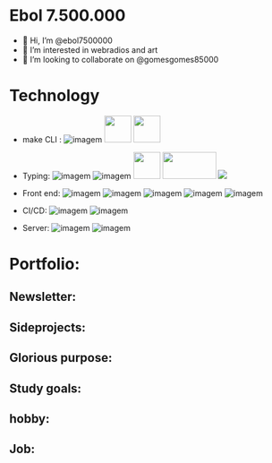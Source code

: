 #  Ebol 7.500.000
- 👋 Hi, I’m @ebol7500000
- 👀 I’m interested in webradios and art  
- 💞️ I’m looking to collaborate on @gomesgomes85000

# Technology

- make CLI :
![imagem](https://img.icons8.com/color/48/000000/c-programming.png) <img src="https://apexensino.com.br/wp-content/uploads/2017/04/tela-15.png" width="48px" height="48px"/> <img src="https://upload.wikimedia.org/wikipedia/commons/thumb/a/a0/Geany_logo.svg/256px-Geany_logo.svg.png" width="48px" height="48px"/> 


- Typing:
![imagem](https://img.icons8.com/color/48/000000/visual-studio-code-2019.png)
![imagem](https://img.icons8.com/fluency/48/000000/sublime-text.png)  <img src="https://symbols.getvecta.com/stencil_81/52_gitpod-icon.20f12c5be8.svg" width="48px" height="48px"/> <img src="https://2.bp.blogspot.com/-FWNntDBxgNw/WoMhI0PuQXI/AAAAAAAACgI/r61AZmBrxFgadCQwypw5_LZmt2zi1uPJACLcBGAs/s1600/APRENDA%2BA%2BPROGRAMAR%2BEM%2BPASCAL%2BCOM%2BO%2BPASCALZIM.jpg" width="96px" height="48px"/> <img src="https://img.icons8.com/ios-glyphs/48/000000/github.png"/>

- Front end:
![imagem](https://img.icons8.com/color/48/000000/html-5--v1.png)
![imagem](https://img.icons8.com/color/48/000000/css3.png)
![imagem](https://img.icons8.com/color/48/000000/javascript.png)
![imagem](https://img.icons8.com/office/40/000000/react.png)
![imagem](https://img.icons8.com/color/48/000000/nodejs.png)



- CI/CD:
![imagem](https://img.icons8.com/ios-filled/50/000000/github-2.png)
![imagem](https://img.icons8.com/color/48/000000/heroku.png)

- Server:
![imagem](https://img.icons8.com/ios-filled/50/000000/php-server.png)
![imagem](https://img.icons8.com/color/48/000000/postgreesql.png)



# Portfolio:

## Newsletter:



## Sideprojects:



## Glorious purpose:



## Study goals: 



## hobby:



## Job:


